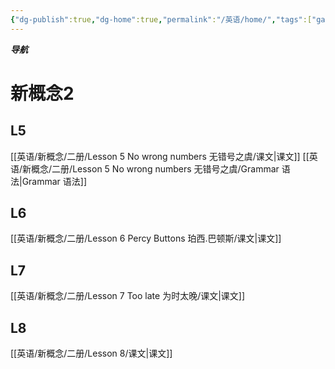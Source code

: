 ```yaml
---
{"dg-publish":true,"dg-home":true,"permalink":"/英语/home/","tags":["gardenEntry"],"dgPassFrontmatter":true}
---
```


***导航***
# 新概念2
## L5
[[英语/新概念/二册/Lesson 5 No wrong numbers 无错号之虞/课文\|课文]]
[[英语/新概念/二册/Lesson 5 No wrong numbers 无错号之虞/Grammar 语法\|Grammar 语法]]

## L6
[[英语/新概念/二册/Lesson 6 Percy Buttons 珀西.巴顿斯/课文\|课文]]

## L7
[[英语/新概念/二册/Lesson 7 Too late 为时太晚/课文\|课文]]

## L8
[[英语/新概念/二册/Lesson 8/课文\|课文]]